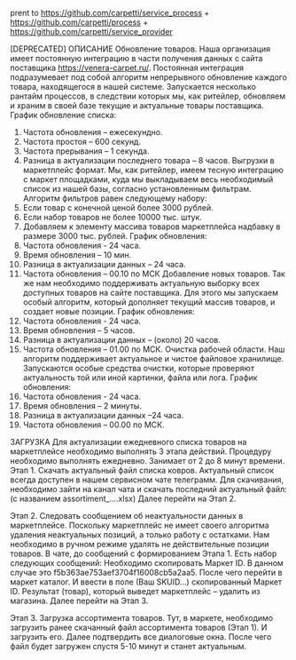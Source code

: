 prent to https://github.com/carpetti/service_process + https://github.com/carpetti/process + https://github.com/carpetti/service_provider

[DEPRECATED]
ОПИСАНИЕ
Обновление товаров.
Наша организация имеет постоянную интеграцию в части получения данных с сайта поставщика
https://venera-carpet.ru/. Постоянная интеграция подразумевает под собой алгоритм непрерывного
обновление каждого товара, находящегося в нашей системе. Запускается несколько рантайм
процессов, в следствии которых мы, как ритейлер, обновляем и храним в своей базе текущие и
актуальные товары поставщика.
График обновление списка:
1. Частота обновления – ежесекундно.
2. Частота простоя – 600 секунд.
3. Частота прерывания – 1 секунда.
4. Разница в актуализации последнего товара – 8 часов.
Выгрузки в маркетплейс формат.
Мы, как ритейлер, имеем тесную интеграцию с маркет площадками, куда мы выкладываем весь
необходимый список из нашей базы, согласно установленным фильтрам. Алгоритм фильтров
равен следующему набору:
1. Если товар с конечной ценой более 3000 рублей.
2. Если набор товаров не более 10000 тыс. штук.
3. Добавляем к элементу массива товаров маркетплейса надбавку в размере 3000 тыс. рублей.
График обновления:
1. Частота обновления - 24 часа.
2. Время обновления – 10 мин.
3. Разница в актуализации данных – 24 часа.
4. Частота обновления – 00.10 по МСК
Добавление новых товаров.
Так же нам необходимо поддерживать актуальную выборку всех доступных товаров на сайте
поставщика. Для этого мы запускаем особый алгоритм, который дополняет текущий массив
товаров, и создает новые позиции.
График обновления:
1. Частота обновления - 24 часа.
2. Время обновления – 5 часов.
3. Разница в актуализации данных – (около) 20 часов.
4. Частота обновления – 01.00 по МСК.
Очистка рабочей области.
Наш алгоритм поддерживает актуальное и чистое файловое хранилище. Запускаются особые
средства очистки, которые проверяют актуальность той или иной картинки, файла или лога.
График обновления:
1. Частота обновления - 24 часа.
2. Время обновления – 2 минуты.
3. Разница в актуализации данных –24 часа.
4. Частота обновления – 00.00 по МСК.

ЗАГРУЗКА
Для актуализации ежедневного списка товаров на маркетплейсе необходимо выполнять 3 этапа
действий. Процедуру необходимо выполнять ежедневно. Занимает от 2 до 8 минут времени.
Этап 1.
Скачать актуальный файл списка ковров.
Актуальный список всегда доступен в нашем сервисном чате телеграмм.
Для скачивания, необходимо зайти на канал чата и скачать последний актуальный файл:
(с названием assortiment_....xlsx)
Далее перейти на Этап 2.

Этап 2.
Следовать сообщением об неактуальности данных в маркетплейсе.
Поскольку маркетплейс не имеет своего алгоритма удаления неактуальных позиций, а только
работу с остатками. Нам необходимо в ручном режиме удалять не действительные позиции
товаров.
В чате, до сообщений с формированием Этапа 1. Есть набор следующих сообщений:
Необходимо скопировать Маркет ID. В данном случае это f5b363ae753aef3704f16008cb5a2aa5.
После чего перейти в маркет каталог.
И ввести в поле (Ваш SKUID…) скопированный Маркет ID.
Результат (товар), который выведет маркетплейс – удалить из магазина.
Далее перейти на Этап 3.

Этап 3.
Загрузка ассортимента товаров.
Тут, в маркете, необходимо загрузить ранее скачанный файл ассортимента товаров (Этап 1). И загрузить его.
Далее подтвердить все диалоговые окна.
После чего файл будет загружен спустя 5-10 минут и станет актуальным.
